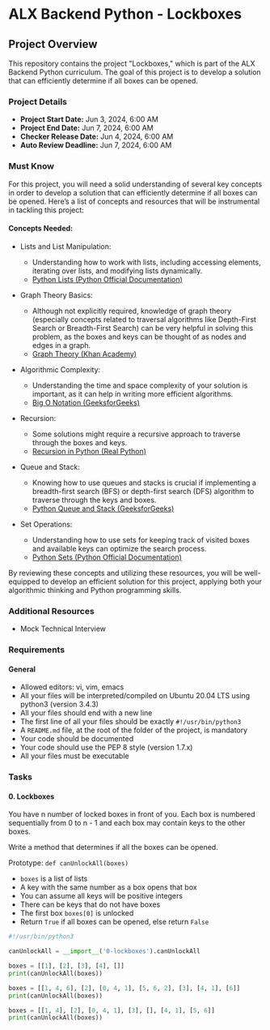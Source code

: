 # ALX Backend Python - Lockboxes

## Project Overview

This repository contains the project "Lockboxes," which is part of the ALX Backend Python curriculum. The goal of this project is to develop a solution that can efficiently determine if all boxes can be opened.

### Project Details

- **Project Start Date:** Jun 3, 2024, 6:00 AM
- **Project End Date:** Jun 7, 2024, 6:00 AM
- **Checker Release Date:** Jun 4, 2024, 6:00 AM
- **Auto Review Deadline:** Jun 7, 2024, 6:00 AM

### Must Know

For this project, you will need a solid understanding of several key concepts in order to develop a solution that can efficiently determine if all boxes can be opened. Here’s a list of concepts and resources that will be instrumental in tackling this project:

#### Concepts Needed:

- Lists and List Manipulation:
  - Understanding how to work with lists, including accessing elements, iterating over lists, and modifying lists dynamically.
  - [Python Lists (Python Official Documentation)](https://docs.python.org/3/tutorial/datastructures.html)
  
- Graph Theory Basics:
  - Although not explicitly required, knowledge of graph theory (especially concepts related to traversal algorithms like Depth-First Search or Breadth-First Search) can be very helpful in solving this problem, as the boxes and keys can be thought of as nodes and edges in a graph.
  - [Graph Theory (Khan Academy)](https://www.khanacademy.org/computing/computer-science/algorithms)
  
- Algorithmic Complexity:
  - Understanding the time and space complexity of your solution is important, as it can help in writing more efficient algorithms.
  - [Big O Notation (GeeksforGeeks)](https://www.geeksforgeeks.org/analysis-of-algorithms-set-4-analysis-of-loops/)
  
- Recursion:
  - Some solutions might require a recursive approach to traverse through the boxes and keys.
  - [Recursion in Python (Real Python)](https://realpython.com/python-thinking-recursively/)
  
- Queue and Stack:
  - Knowing how to use queues and stacks is crucial if implementing a breadth-first search (BFS) or depth-first search (DFS) algorithm to traverse through the keys and boxes.
  - [Python Queue and Stack (GeeksforGeeks)](https://www.geeksforgeeks.org/queue-in-python/)
  
- Set Operations:
  - Understanding how to use sets for keeping track of visited boxes and available keys can optimize the search process.
  - [Python Sets (Python Official Documentation)](https://docs.python.org/3/library/stdtypes.html#set-types-set-frozenset)

By reviewing these concepts and utilizing these resources, you will be well-equipped to develop an efficient solution for this project, applying both your algorithmic thinking and Python programming skills.

### Additional Resources

- Mock Technical Interview

### Requirements

#### General

- Allowed editors: vi, vim, emacs
- All your files will be interpreted/compiled on Ubuntu 20.04 LTS using python3 (version 3.4.3)
- All your files should end with a new line
- The first line of all your files should be exactly `#!/usr/bin/python3`
- A `README.md` file, at the root of the folder of the project, is mandatory
- Your code should be documented
- Your code should use the PEP 8 style (version 1.7.x)
- All your files must be executable

### Tasks

#### 0. Lockboxes
You have n number of locked boxes in front of you. Each box is numbered sequentially from 0 to n - 1 and each box may contain keys to the other boxes.

Write a method that determines if all the boxes can be opened.

Prototype: `def canUnlockAll(boxes)`
- `boxes` is a list of lists
- A key with the same number as a box opens that box
- You can assume all keys will be positive integers
- There can be keys that do not have boxes
- The first box `boxes[0]` is unlocked
- Return `True` if all boxes can be opened, else return `False`

```python
#!/usr/bin/python3

canUnlockAll = __import__('0-lockboxes').canUnlockAll

boxes = [[1], [2], [3], [4], []]
print(canUnlockAll(boxes))

boxes = [[1, 4, 6], [2], [0, 4, 1], [5, 6, 2], [3], [4, 1], [6]]
print(canUnlockAll(boxes))

boxes = [[1, 4], [2], [0, 4, 1], [3], [], [4, 1], [5, 6]]
print(canUnlockAll(boxes))

